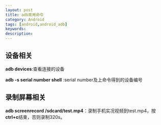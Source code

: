 ```yaml
---
layout: post
title: adb常用命令
category: Android
tags: [android,android_adb]
keywords:
description:
---
```


## 设备相关
**adb devices**:查看连接的设备<br>

**adb -s  serial number shell** :serial number及上命令得到的设备编号

## 录制屏幕相关
**adb screenrecord /sdcard/test.mp4**：录制手机实况视频到test.mp4，按**ctrl+c**结束，否则录制320s。
